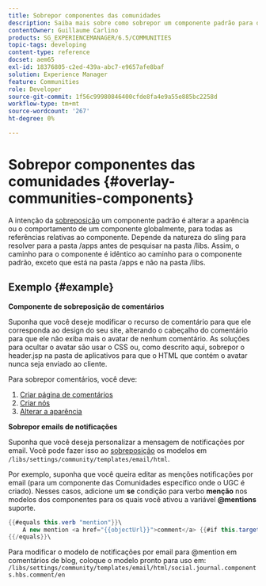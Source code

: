 ```yaml
---
title: Sobrepor componentes das comunidades
description: Saiba mais sobre como sobrepor um componente padrão para que você possa alterar a aparência ou o comportamento de um componente globalmente, para todas as referências relativas ao componente.
contentOwner: Guillaume Carlino
products: SG_EXPERIENCEMANAGER/6.5/COMMUNITIES
topic-tags: developing
content-type: reference
docset: aem65
exl-id: 18376805-c2ed-439a-abc7-e9657afe8baf
solution: Experience Manager
feature: Communities
role: Developer
source-git-commit: 1f56c99980846400cfde8fa4e9a55e885bc2258d
workflow-type: tm+mt
source-wordcount: '267'
ht-degree: 0%

---
```


# Sobrepor componentes das comunidades {#overlay-communities-components}

A intenção da [sobreposição](/help/communities/client-customize.md#overlays) um componente padrão é alterar a aparência ou o comportamento de um componente globalmente, para todas as referências relativas ao componente. Depende da natureza do sling para resolver para a pasta /apps antes de pesquisar na pasta /libs. Assim, o caminho para o componente é idêntico ao caminho para o componente padrão, exceto que está na pasta /apps e não na pasta /libs.

## Exemplo {#example}

**Componente de sobreposição de comentários**

Suponha que você deseje modificar o recurso de comentário para que ele corresponda ao design do seu site, alterando o cabeçalho do comentário para que ele não exiba mais o avatar de nenhum comentário. As soluções para ocultar o avatar são usar o CSS ou, como descrito aqui, sobrepor o header.jsp na pasta de aplicativos para que o HTML que contém o avatar nunca seja enviado ao cliente.

Para sobrepor comentários, você deve:

1. [Criar página de comentários](/help/communities/overlay-create-comments-page.md)
1. [Criar nós](/help/communities/overlay-create-nodes.md)
1. [Alterar a aparência](/help/communities/overlay-alter-appearance.md)

**Sobrepor emails de notificações**

Suponha que você deseja personalizar a mensagem de notificações por email. Você pode fazer isso ao [sobreposição](/help/communities/client-customize.md#overlays) os modelos em `/libs/settings/community/templates/email/html`.

Por exemplo, suponha que você queira editar as menções notificações por email (para um componente das Comunidades específico onde o UGC é criado). Nesses casos, adicione um **se** condição para verbo **menção** nos modelos dos componentes para os quais você ativou a variável **@mentions** suporte.

```java
{{#equals this.verb "mention"}}\
    A new mention <a href="{{objectUrl}}">comment</a> {{#if this.target.properties.[jcr:title]}}to the article "{{{target.displayName}}}" {{/if}}was added by {{{user.name}}} on {{dateUtil this.published format="EEE, d MMM yyyy HH:mm:ss z"}}.\n \
{{/equals}}\
```

Para modificar o modelo de notificações por email para @mention em comentários de blog, coloque o modelo pronto para uso em: `/libs/settings/community/templates/email/html/social.journal.components.hbs.comment/en`
